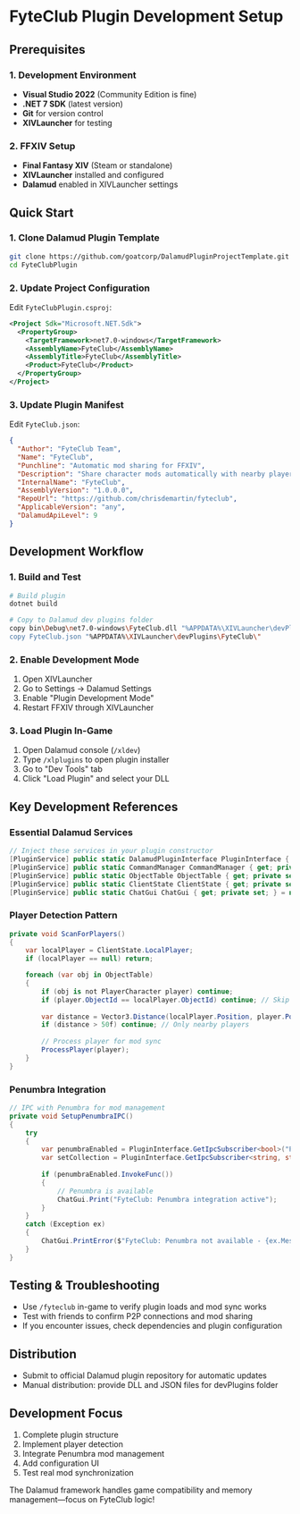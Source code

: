 # FyteClub Plugin Development Setup

## Prerequisites

### 1. Development Environment
- **Visual Studio 2022** (Community Edition is fine)
- **.NET 7 SDK** (latest version)
- **Git** for version control
- **XIVLauncher** for testing

### 2. FFXIV Setup
- **Final Fantasy XIV** (Steam or standalone)
- **XIVLauncher** installed and configured
- **Dalamud** enabled in XIVLauncher settings

## Quick Start

### 1. Clone Dalamud Plugin Template
```bash
git clone https://github.com/goatcorp/DalamudPluginProjectTemplate.git FyteClubPlugin
cd FyteClubPlugin
```

### 2. Update Project Configuration
Edit `FyteClubPlugin.csproj`:
```xml
<Project Sdk="Microsoft.NET.Sdk">
  <PropertyGroup>
    <TargetFramework>net7.0-windows</TargetFramework>
    <AssemblyName>FyteClub</AssemblyName>
    <AssemblyTitle>FyteClub</AssemblyTitle>
    <Product>FyteClub</Product>
  </PropertyGroup>
</Project>
```

### 3. Update Plugin Manifest
Edit `FyteClub.json`:
```json
{
  "Author": "FyteClub Team",
  "Name": "FyteClub",
  "Punchline": "Automatic mod sharing for FFXIV",
  "Description": "Share character mods automatically with nearby players",
  "InternalName": "FyteClub",
  "AssemblyVersion": "1.0.0.0",
  "RepoUrl": "https://github.com/chrisdemartin/fyteclub",
  "ApplicableVersion": "any",
  "DalamudApiLevel": 9
}
```

## Development Workflow

### 1. Build and Test
```bash
# Build plugin
dotnet build

# Copy to Dalamud dev plugins folder
copy bin\Debug\net7.0-windows\FyteClub.dll "%APPDATA%\XIVLauncher\devPlugins\FyteClub\"
copy FyteClub.json "%APPDATA%\XIVLauncher\devPlugins\FyteClub\"
```

### 2. Enable Development Mode
1. Open XIVLauncher
2. Go to Settings → Dalamud Settings
3. Enable "Plugin Development Mode"
4. Restart FFXIV through XIVLauncher

### 3. Load Plugin In-Game
1. Open Dalamud console (`/xldev`)
2. Type `/xlplugins` to open plugin installer
3. Go to "Dev Tools" tab
4. Click "Load Plugin" and select your DLL

## Key Development References

### Essential Dalamud Services
```csharp
// Inject these services in your plugin constructor
[PluginService] public static DalamudPluginInterface PluginInterface { get; private set; } = null!;
[PluginService] public static CommandManager CommandManager { get; private set; } = null!;
[PluginService] public static ObjectTable ObjectTable { get; private set; } = null!;
[PluginService] public static ClientState ClientState { get; private set; } = null!;
[PluginService] public static ChatGui ChatGui { get; private set; } = null!;
```

### Player Detection Pattern
```csharp
private void ScanForPlayers()
{
    var localPlayer = ClientState.LocalPlayer;
    if (localPlayer == null) return;

    foreach (var obj in ObjectTable)
    {
        if (obj is not PlayerCharacter player) continue;
        if (player.ObjectId == localPlayer.ObjectId) continue; // Skip self
        
        var distance = Vector3.Distance(localPlayer.Position, player.Position);
        if (distance > 50f) continue; // Only nearby players
        
        // Process player for mod sync
        ProcessPlayer(player);
    }
}
```

### Penumbra Integration
```csharp
// IPC with Penumbra for mod management
private void SetupPenumbraIPC()
{
    try
    {
        var penumbraEnabled = PluginInterface.GetIpcSubscriber<bool>("Penumbra.GetEnabledState");
        var setCollection = PluginInterface.GetIpcSubscriber<string, string, bool>("Penumbra.SetCollection");
        
        if (penumbraEnabled.InvokeFunc())
        {
            // Penumbra is available
            ChatGui.Print("FyteClub: Penumbra integration active");
        }
    }
    catch (Exception ex)
    {
        ChatGui.PrintError($"FyteClub: Penumbra not available - {ex.Message}");
    }
}
```


## Testing & Troubleshooting

- Use `/fyteclub` in-game to verify plugin loads and mod sync works
- Test with friends to confirm P2P connections and mod sharing
- If you encounter issues, check dependencies and plugin configuration

## Distribution

- Submit to official Dalamud plugin repository for automatic updates
- Manual distribution: provide DLL and JSON files for devPlugins folder

## Development Focus
1. Complete plugin structure
2. Implement player detection
3. Integrate Penumbra mod management
4. Add configuration UI
5. Test real mod synchronization

The Dalamud framework handles game compatibility and memory management—focus on FyteClub logic!
